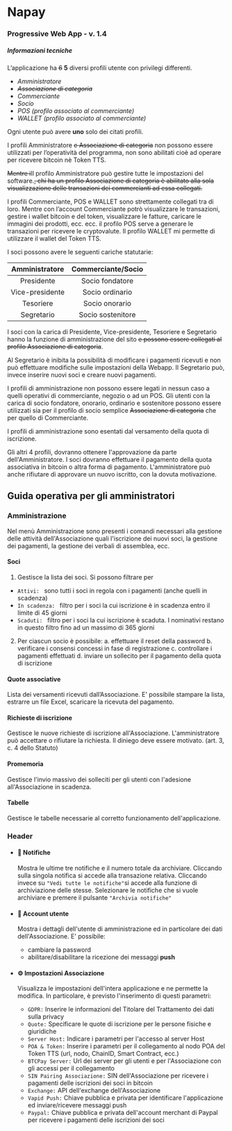 # Napay

### Progressive Web App - v. 1.4

##### Informazioni tecniche

L’applicazione ha ~~6~~ **5** diversi profili utente con privilegi differenti.

- *Amministratore*
- ~~*Associazione di categoria*~~
- *Commerciante*
- *Socio*
- *POS (profilo associato al commerciante)*
- *WALLET (profilo associato al commerciante)*

Ogni utente può avere **uno** solo dei citati profili.

I profili Amministratore ~~e Associazione di categoria~~ non possono essere utilizzati per l’operatività del programma, non sono abilitati cioè ad operare per ricevere bitcoin nè Token TTS.

~~Mentre i~~Il profilo Amministratore può gestire tutte le impostazioni del software.~~, chi ha un profilo Associazione di categoria è abilitato alla sola visualizzazione delle transazioni dei commercianti ad essa collegati.~~

I profili Commerciante, POS e WALLET sono strettamente collegati tra di loro. Mentre con l’account Commerciante potrò visualizzare le transazioni, gestire i wallet bitcoin e del token, visualizzare le fatture, caricare le immagini dei prodotti, ecc. ecc. il profilo POS serve a generare le transazioni per ricevere le cryptovalute. Il profilo WALLET mi permette di utilizzare il wallet del Token TTS.

I soci possono avere le seguenti cariche statutarie:


| Amministratore  | Commerciante/Socio |
| :-------------: | :----------------: |
|   Presidente    |  Socio fondatore   |
| Vice-presidente |  Socio ordinario   |
|    Tesoriere    |   Socio onorario   |
|   Segretario    | Socio sostenitore  |


I soci con la carica di Presidente, Vice-presidente, Tesoriere e Segretario hanno la funzione di amministrazione del sito ~~e possono essere collegati al profilo Associazione di categoria~~.

Al Segretario è inibita la possibilità di modificare i pagamenti ricevuti e non può effettuare modifiche sulle impostazioni della Webapp. Il Segretario può, invece inserire nuovi soci e creare nuovi pagamenti.

I profili di amministrazione non possono essere legati in nessun caso a quelli operativi di commerciante, negozio o ad un POS. Gli utenti con la carica di socio fondatore, onorario, ordinario e sostenitore possono essere utilizzati sia per il profilo di socio semplice ~~Associazione di categoria~~ che per quello di Commerciante.

I profili di amministrazione sono esentati dal versamento della quota di iscrizione.

Gli altri 4 profili, dovranno ottenere l'approvazione da parte dell'Amministratore. I soci dovranno effettuare il pagamento della quota associativa in bitcoin o altra forma di pagamento. L'amministratore può anche rifiutare di approvare un nuovo iscritto, con la dovuta motivazione.


## Guida operativa per gli amministratori

### Amministrazione
Nel menù Amministrazione sono presenti i comandi necessari alla gestione delle attività dell'Associazione quali l'iscrizione dei nuovi soci, la gestione dei pagamenti, la gestione dei verbali di assemblea, ecc.

#### Soci
1. Gestisce la lista dei soci. Si possono filtrare per
-  `Attivi: ` sono tutti i soci in regola con i pagamenti (anche quelli in scadenza)
-  `In scadenza: ` filtro per i soci la cui iscrizione è in scadenza entro il limite di 45 giorni
-  `Scaduti: ` filtro per i soci la cui iscrizione è scaduta. I nominativi restano in questo filtro fino ad un massimo di 365 giorni

2. Per ciascun socio è possibile:
    a. effettuare il reset della password
    b. verificare i consensi concessi in fase di registrazione
    c. controllare i pagamenti effettuati
    d. inviare un sollecito per il pagamento della quota di iscrizione

#### Quote associative
Lista dei versamenti ricevuti dall’Associazione. E' possibile stampare la lista, estrarre un file Excel, scaricare la ricevuta del pagamento.


#### Richieste di iscrizione
Gestisce le nuove richieste di iscrizione all'Associazione. L'amministratore può accettare o rifiutare la richiesta. Il diniego deve essere motivato. (art. 3, c. 4 dello Statuto)

#### Promemoria
Gestisce l'invio massivo dei solleciti per gli utenti con l'adesione all'Associazione in scadenza.

#### Tabelle
Gestisce le tabelle necessarie al corretto funzionamento dell'applicazione.


### Header

- #### :bell: Notifiche

  Mostra le ultime tre notifiche e il numero totale da archiviare. Cliccando sulla singola notifica si accede alla transazione relativa. Cliccando invece su `"Vedi tutte le notifiche"`si accede alla funzione di archiviazione delle stesse. Selezionare le notifiche che si vuole archiviare e premere il pulsante `"Archivia notifiche"`

- #### :bust_in_silhouette: ​Account utente

  Mostra i dettagli dell'utente di amministrazione ed in particolare dei dati dell'Associazione. E' possibile:

  - cambiare la password
  - abilitare/disabilitare la ricezione dei messaggi **push**


- #### :gear: Impostazioni Associazione

  Visualizza le impostazioni dell'intera applicazione e ne permette la modifica. In particolare, è previsto l'inserimento di questi parametri:

  - `GDPR:` Inserire le informazioni del Titolare del Trattamento dei dati sulla privacy
  - `Quote:` Specificare le quote di iscrizione per le persone fisiche e giuridiche
  - `Server Host:` Indicare i parametri per l'accesso al server Host
  - `POA & Token:` Inserire i parametri per il collegamento al nodo POA del Token TTS (url, nodo, ChainID, Smart Contract, ecc.)
  - `BTCPay Server:` Url dei server per gli utenti e per l'Associazione con gli accessi per il collegamento
  - `SIN Pairing Associazione:` SIN dell'Associazione per ricevere i pagamenti delle iscrizioni dei soci in bitcoin
  - `Exchange:` API dell'exchange dell'Associazione
  - `Vapid Push:` Chiave pubblica e privata per identificare l'applicazione ed inviare/ricevere messaggi push
  - `Paypal:` Chiave pubblica e privata dell'account merchant di Paypal per ricevere i pagamenti delle iscrizioni dei soci
